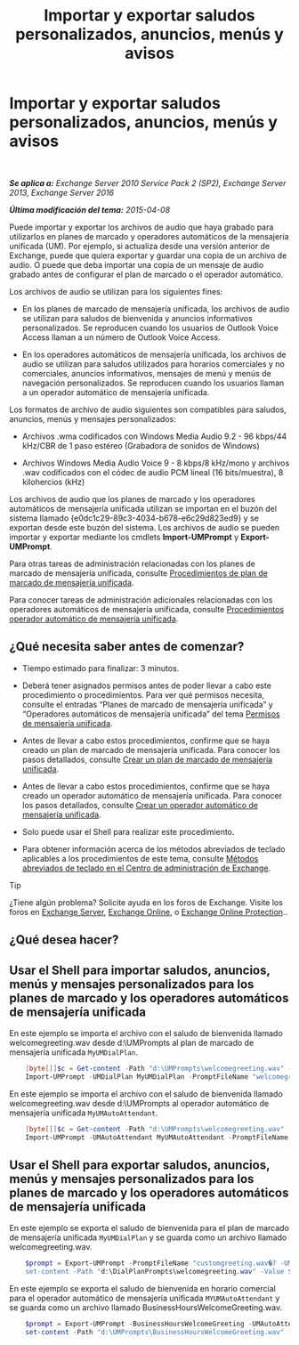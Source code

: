 ﻿---
title: 'Importar y exportar saludos personalizados, anuncios, menús y avisos'
TOCTitle: Importar y exportar saludos personalizados, anuncios, menús y avisos
ms:assetid: e82da5d5-625f-4d8b-8d31-ac45513aacfd
ms:mtpsurl: https://technet.microsoft.com/es-es/library/Ee681667(v=EXCHG.150)
ms:contentKeyID: 54652459
ms.date: 04/23/2018
mtps_version: v=EXCHG.150
ms.translationtype: HT
---

# Importar y exportar saludos personalizados, anuncios, menús y avisos

 

_**Se aplica a:** Exchange Server 2010 Service Pack 2 (SP2), Exchange Server 2013, Exchange Server 2016_

_**Última modificación del tema:** 2015-04-08_

Puede importar y exportar los archivos de audio que haya grabado para utilizarlos en planes de marcado y operadores automáticos de la mensajería unificada (UM). Por ejemplo, si actualiza desde una versión anterior de Exchange, puede que quiera exportar y guardar una copia de un archivo de audio. O puede que deba importar una copia de un mensaje de audio grabado antes de configurar el plan de marcado o el operador automático.

Los archivos de audio se utilizan para los siguientes fines:

  - En los planes de marcado de mensajería unificada, los archivos de audio se utilizan para saludos de bienvenida y anuncios informativos personalizados. Se reproducen cuando los usuarios de Outlook Voice Access llaman a un número de Outlook Voice Access.

  - En los operadores automáticos de mensajería unificada, los archivos de audio se utilizan para saludos utilizados para horarios comerciales y no comerciales, anuncios informativos, mensajes de menú y menús de navegación personalizados. Se reproducen cuando los usuarios llaman a un operador automático de mensajería unificada.

Los formatos de archivo de audio siguientes son compatibles para saludos, anuncios, menús y mensajes personalizados:

  - Archivos .wma codificados con Windows Media Audio 9.2 - 96 kbps/44 kHz/CBR de 1 paso estéreo (Grabadora de sonidos de Windows)

  - Archivos Windows Media Audio Voice 9 - 8 kbps/8 kHz/mono y archivos .wav codificados con el códec de audio PCM lineal (16 bits/muestra), 8 kilohercios (kHz)

Los archivos de audio que los planes de marcado y los operadores automáticos de mensajería unificada utilizan se importan en el buzón del sistema llamado {e0dc1c29-89c3-4034-b678-e6c29d823ed9} y se exportan desde este buzón del sistema. Los archivos de audio se pueden importar y exportar mediante los cmdlets **Import-UMPrompt** y **Export-UMPrompt**.

Para otras tareas de administración relacionadas con los planes de marcado de mensajería unificada, consulte [Procedimientos de plan de marcado de mensajería unificada](um-dial-plan-procedures-exchange-2013-help.md).

Para conocer tareas de administración adicionales relacionadas con los operadores automáticos de mensajería unificada, consulte [Procedimientos operador automático de mensajería unificada](https://docs.microsoft.com/es-es/exchange/voice-mail-unified-messaging/automatically-answer-and-route-calls/um-auto-attendant-procedures).

## ¿Qué necesita saber antes de comenzar?

  - Tiempo estimado para finalizar: 3 minutos.

  - Deberá tener asignados permisos antes de poder llevar a cabo este procedimiento o procedimientos. Para ver qué permisos necesita, consulte el entradas “Planes de marcado de mensajería unificada” y “Operadores automáticos de mensajería unificada” del tema [Permisos de mensajería unificada](unified-messaging-permissions-exchange-2013-help.md).

  - Antes de llevar a cabo estos procedimientos, confirme que se haya creado un plan de marcado de mensajería unificada. Para conocer los pasos detallados, consulte [Crear un plan de marcado de mensajería unificada](https://docs.microsoft.com/es-es/exchange/voice-mail-unified-messaging/connect-voice-mail-system/create-um-dial-plan).

  - Antes de llevar a cabo estos procedimientos, confirme que se haya creado un operador automático de mensajería unificada. Para conocer los pasos detallados, consulte [Crear un operador automático de mensajería unificada](https://docs.microsoft.com/es-es/exchange/voice-mail-unified-messaging/set-outlook-voice-access-pin-security/enable-common-pin-patterns).

  - Solo puede usar el Shell para realizar este procedimiento.

  - Para obtener información acerca de los métodos abreviados de teclado aplicables a los procedimientos de este tema, consulte [Métodos abreviados de teclado en el Centro de administración de Exchange](keyboard-shortcuts-in-the-exchange-admin-center-exchange-online-protection-help.md).


> [!TIP]
> ¿Tiene algún problema? Solicite ayuda en los foros de Exchange. Visite los foros en <A href="https://go.microsoft.com/fwlink/p/?linkid=60612">Exchange Server</A>, <A href="https://go.microsoft.com/fwlink/p/?linkid=267542">Exchange Online</A>, o <A href="https://go.microsoft.com/fwlink/p/?linkid=285351">Exchange Online Protection</A>..



## ¿Qué desea hacer?

## Usar el Shell para importar saludos, anuncios, menús y mensajes personalizados para los planes de marcado y los operadores automáticos de mensajería unificada

En este ejemplo se importa el archivo con el saludo de bienvenida llamado welcomegreeting.wav desde d:\\UMPrompts al plan de marcado de mensajería unificada `MyUMDialPlan`.

```powershell
    [byte[]]$c = Get-content -Path "d:\UMPrompts\welcomegreeting.wav" -Encoding Byte -ReadCount 0
    Import-UMPrompt -UMDialPlan MyUMDialPlan -PromptFileName "welcomegreeting.wav" -PromptFileData $c
```

En este ejemplo se importa el archivo con el saludo de bienvenida llamado welcomegreeting.wav desde d:\\UMPrompts al operador automático de mensajería unificada `MyUMAutoAttendant`.
```powershell
    [byte[]]$c = Get-content -Path "d:\UMPrompts\welcomegreeting.wav" -Encoding Byte -ReadCount 0
    Import-UMPrompt -UMAutoAttendant MyUMAutoAttendant -PromptFileName "welcomegreeting.wav" -PromptFileData $c
 ```

## Usar el Shell para exportar saludos, anuncios, menús y mensajes personalizados para los planes de marcado y los operadores automáticos de mensajería unificada

En este ejemplo se exporta el saludo de bienvenida para el plan de marcado de mensajería unificada `MyUMDialPlan` y se guarda como un archivo llamado welcomegreeting.wav.
```powershell
    $prompt = Export-UMPrompt -PromptFileName "customgreeting.wav�? -UMDialPlan MyUMDialPlan
    set-content -Path "d:\DialPlanPrompts\welcomegreeting.wav" -Value $prompt.AudioData -Encoding Byte
```
En este ejemplo se exporta el saludo de bienvenida en horario comercial para el operador automático de mensajería unificada `MYUMAutoAttendant` y se guarda como un archivo llamado BusinessHoursWelcomeGreeting.wav.
```powershell
    $prompt = Export-UMPrompt -BusinessHoursWelcomeGreeting -UMAutoAttendant MyUMAutoAttendant
    set-content -Path "d:\UMPrompts\BusinessHoursWelcomeGreeting.wav" -Value $prompt.AudioData -Encoding Byte
```
